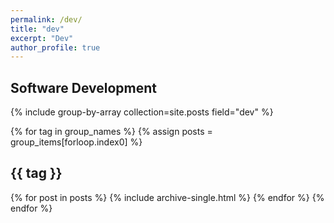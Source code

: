 ```yaml
---
permalink: /dev/
title: "dev"
excerpt: "Dev"
author_profile: true
---
```


## Software Development

{% include group-by-array collection=site.posts field="dev" %}

{% for tag in group_names %}
  {% assign posts = group_items[forloop.index0] %}
  <h2 id="{{ tag | slugify }}" class="archive__subtitle">{{ tag }}</h2>
  {% for post in posts %}
    {% include archive-single.html %}
  {% endfor %}
{% endfor %}
